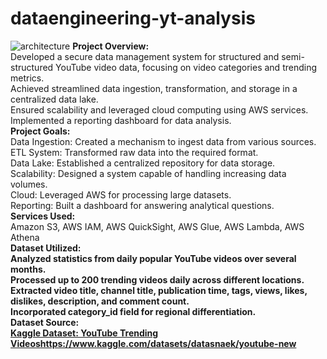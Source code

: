 # dataengineering-yt-analysis
![architecture](https://github.com/kaj1no/dataengineering-yt-analysis/assets/128028359/1cadd01b-5ead-4af1-84a3-9b8708fbbe11)
<b>Project Overview:</b><br />
    Developed a secure data management system for structured and semi-structured YouTube video data, focusing on video categories and trending metrics.<br />
    Achieved streamlined data ingestion, transformation, and storage in a centralized data lake.<br />
    Ensured scalability and leveraged cloud computing using AWS services.<br />
    Implemented a reporting dashboard for data analysis.<br />
<b>Project Goals:</b><br />
    Data Ingestion: Created a mechanism to ingest data from various sources.<br />
    ETL System: Transformed raw data into the required format.<br />
    Data Lake: Established a centralized repository for data storage.<br />
    Scalability: Designed a system capable of handling increasing data volumes.<br />
    Cloud: Leveraged AWS for processing large datasets.<br />
    Reporting: Built a dashboard for answering analytical questions.<br />
<b>Services Used:</b><br />
    Amazon S3, AWS IAM, AWS QuickSight, AWS Glue, AWS Lambda, AWS Athena<br />
<b>Dataset Utilized:<b/><br />
    Analyzed statistics from daily popular YouTube videos over several months.<br />
    Processed up to 200 trending videos daily across different locations.<br />
    Extracted video title, channel title, publication time, tags, views, likes, dislikes, description, and comment count.<br />
    Incorporated category_id field for regional differentiation.<br />
<b>Dataset Source:</b><br />
[Kaggle Dataset: YouTube Trending Videos](https://www.kaggle.com/datasets/datasnaek/youtube-new)https://www.kaggle.com/datasets/datasnaek/youtube-new
